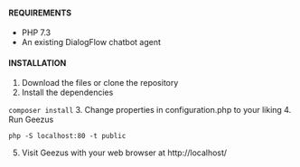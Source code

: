 #### REQUIREMENTS

- PHP 7.3
- An existing DialogFlow chatbot agent

#### INSTALLATION

1. Download the files or clone the repository
2. Install the dependencies

`composer install`
3. Change properties in configuration.php to your liking
4. Run Geezus

`php -S localhost:80 -t public`

5. Visit Geezus with your web browser at http://localhost/